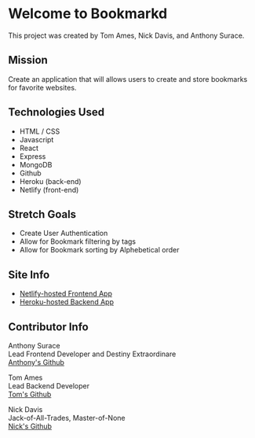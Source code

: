 # Welcome to Bookmarkd

This project was created by Tom Ames, Nick Davis, and Anthony Surace. 

## Mission

Create an application that will allows users to create and store bookmarks for favorite websites.

## Technologies Used 

- HTML / CSS
- Javascript
- React
- Express
- MongoDB
- Github
- Heroku (back-end)
- Netlify (front-end)

## Stretch Goals

- Create User Authentication
- Allow for Bookmark filtering by tags
- Allow for Bookmark sorting by Alphebetical order

## Site Info

- <a href="https://bookmarkd-ga.netlify.app/">Netlify-hosted Frontend App</a>
- <a href="https://bookmarkd-ga.herokuapp.com/">Heroku-hosted Backend App</a>

## Contributor Info

Anthony Surace<br>
Lead Frontend Developer and Destiny Extraordinare<br>
<a href="https://github.com/ajsur1017">Anthony's Github</a>

Tom Ames<br>
Lead Backend Developer<br>
<a href="https://github.com/tsames">Tom's Github</a>

Nick Davis<br>
Jack-of-All-Trades, Master-of-None<br>
<a href="https://github.com/nickdavis1018">Nick's Github</a>
